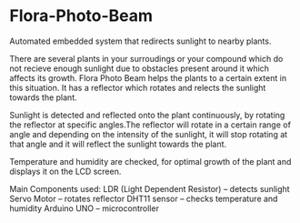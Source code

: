 # Flora-Photo-Beam
Automated embedded system that redirects sunlight to nearby plants.

There are several plants in your surroudings or your compound which do not recieve enough sunlight due to obstacles present around it which affects its growth. Flora Photo Beam helps the plants to a certain extent in this situation. It has a reflector which rotates and relects the sunlight towards the plant.

Sunlight is detected and reflected onto the plant continuously, by rotating the reflector at specific angles.The reflector will rotate in a certain range of angle and depending on the intensity of the sunlight, it will stop rotating at that angle and it will reflect the sunlight towards the plant.

Temperature and humidity are checked, for optimal growth of the plant and displays it on the LCD screen.

Main Components used:
LDR (Light Dependent Resistor) – detects sunlight
Servo Motor – rotates reflector
DHT11 sensor – checks temperature and humidity
Arduino UNO – microcontroller
